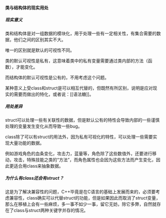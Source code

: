 #### 类与结构体的现实用处

##### 现实意义
类和结构体是对一组数据的模块化，用于处理一些有一定相关性，有集合需要的数据，他们之间的区别其实不大。

唯一的区别就是默认的可视性不同。

类的默认可视性是私有，这意味着类中的私有变量需要通过类内部的方法（函数），才能变化。

而结构体的默认可视性是公有的，不用考虑这个问题。

某种意义上受class和struct是可以相互代替的，但既然有所区别，说明是应对现实的需要而做出的特化，或者说：[[语法糖]]。

##### 用处差异
struct可以处理一些有关联性的数据，但是默认公有的特性会导致内部的一些谨慎处理的变量发生变化从而导致一些bug。

class除了可以有struct的用法外，因为私有可视化的特性，可以处理一些需要实现大量功能的数据。

例如游戏角色的血条变化，攻击力，蓝量等，角色除了这些数值外，还要进行移动，攻击，特殊技能之类的“方法”，而角色属性也会因为这些方法而产生变化，因此更适合用class来抽象数据。

##### 为什么有class还会有struct？

这是为了解决兼容性的问题，C++毕竟是在C语言的基础上发展而来的，必须要考虑兼容性，class确实可以代替struct的功能，但是如果因此而取消了struct变量，那么在移植上会有一些麻烦，多一事不如少一事，留它无妨，除它多弊，自然就存在了class与struct两种关键字并存的情况。